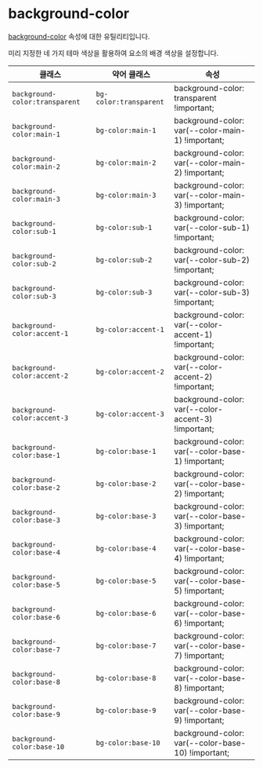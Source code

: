 # background-color

[background-color](https://developer.mozilla.org/en-US/docs/Web/CSS/background-color) 속성에 대한 유틸리티입니다.

미리 지정한 네 가지 테마 색상을 활용하여 요소의 배경 색상을 설정합니다.

<table>
  <thead>
    <tr>
      <th scope="col">클래스</th>
      <th scope="col">약어 클래스</th>
      <th scope="col">속성</th>
    </tr>
  </thead>
<tbody>
  <!-- background-color:transparent -->
  <tr>
    <td><code>background-color:transparent</code></td>
    <td>
      <code>bg-color:transparent</code>
    </td>
    <td>
      <span class="code">background-color: transparent !important;</span>
    </td>
  </tr>

  <!-- background-color:main-1 -->
  <tr>
    <td><code>background-color:main-1</code></td>
    <td>
      <code>bg-color:main-1</code>
    </td>
    <td>
      <span class="code">background-color: var(--color-main-1) !important;</span>
    </td>
  </tr>

  <!-- background-color:main-2 -->
  <tr>
    <td><code>background-color:main-2</code></td>
    <td>
      <code>bg-color:main-2</code>
    </td>
    <td>
      <span class="code">background-color: var(--color-main-2) !important;</span>
    </td>
  </tr>

  <!-- background-color:main-3 -->
  <tr>
    <td><code>background-color:main-3</code></td>
    <td>
      <code>bg-color:main-3</code>
    </td>
    <td>
      <span class="code">background-color: var(--color-main-3) !important;</span>
    </td>
  </tr>

  <!-- background-color:sub-1 -->
  <tr>
    <td><code>background-color:sub-1</code></td>
    <td>
      <code>bg-color:sub-1</code>
    </td>
    <td>
      <span class="code">background-color: var(--color-sub-1) !important;</span>
    </td>
  </tr>

  <!-- background-color:sub-2 -->
  <tr>
    <td><code>background-color:sub-2</code></td>
    <td>
      <code>bg-color:sub-2</code>
    </td>
    <td>
      <span class="code">background-color: var(--color-sub-2) !important;</span>
    </td>
  </tr>

  <!-- background-color:sub-3 -->
  <tr>
    <td><code>background-color:sub-3</code></td>
    <td>
      <code>bg-color:sub-3</code>
    </td>
    <td>
      <span class="code">background-color: var(--color-sub-3) !important;</span>
    </td>
  </tr>

  <!-- background-color:accent-1 -->
  <tr>
    <td><code>background-color:accent-1</code></td>
    <td>
      <code>bg-color:accent-1</code>
    </td>
    <td>
      <span class="code">background-color: var(--color-accent-1) !important;</span>
    </td>
  </tr>

  <!-- background-color:accent-2 -->
  <tr>
    <td><code>background-color:accent-2</code></td>
    <td>
      <code>bg-color:accent-2</code>
    </td>
    <td>
      <span class="code">background-color: var(--color-accent-2) !important;</span>
    </td>
  </tr>

  <!-- background-color:accent-3 -->
  <tr>
    <td><code>background-color:accent-3</code></td>
    <td>
      <code>bg-color:accent-3</code>
    </td>
    <td>
      <span class="code">background-color: var(--color-accent-3) !important;</span>
    </td>
  </tr>

  <!-- background-color:base-1 -->
  <tr>
    <td><code>background-color:base-1</code></td>
    <td>
      <code>bg-color:base-1</code>
    </td>
    <td>
      <span class="code">background-color: var(--color-base-1) !important;</span>
    </td>
  </tr>

  <!-- background-color:base-2 -->
  <tr>
    <td><code>background-color:base-2</code></td>
    <td>
      <code>bg-color:base-2</code>
    </td>
    <td>
      <span class="code">background-color: var(--color-base-2) !important;</span>
    </td>
  </tr>

  <!-- background-color:base-3 -->
  <tr>
    <td><code>background-color:base-3</code></td>
    <td>
      <code>bg-color:base-3</code>
    </td>
    <td>
      <span class="code">background-color: var(--color-base-3) !important;</span>
    </td>
  </tr>

  <!-- background-color:base-4 -->
  <tr>
    <td><code>background-color:base-4</code></td>
    <td>
      <code>bg-color:base-4</code>
    </td>
    <td>
      <span class="code">background-color: var(--color-base-4) !important;</span>
    </td>
  </tr>

  <!-- background-color:base-5 -->
  <tr>
    <td><code>background-color:base-5</code></td>
    <td>
      <code>bg-color:base-5</code>
    </td>
    <td>
      <span class="code">background-color: var(--color-base-5) !important;</span>
    </td>
  </tr>

  <!-- background-color:base-6 -->
  <tr>
    <td><code>background-color:base-6</code></td>
    <td>
      <code>bg-color:base-6</code>
    </td>
    <td>
      <span class="code">background-color: var(--color-base-6) !important;</span>
    </td>
  </tr>

  <!-- background-color:base-7 -->
  <tr>
    <td><code>background-color:base-7</code></td>
    <td>
      <code>bg-color:base-7</code>
    </td>
    <td>
      <span class="code">background-color: var(--color-base-7) !important;</span>
    </td>
  </tr>

  <!-- background-color:base-8 -->
  <tr>
    <td><code>background-color:base-8</code></td>
    <td>
      <code>bg-color:base-8</code>
    </td>
    <td>
      <span class="code">background-color: var(--color-base-8) !important;</span>
    </td>
  </tr>

  <!-- background-color:base-9 -->
  <tr>
    <td><code>background-color:base-9</code></td>
    <td>
      <code>bg-color:base-9</code>
    </td>
    <td>
      <span class="code">background-color: var(--color-base-9) !important;</span>
    </td>
  </tr>

  <!-- background-color:base-10 -->
  <tr>
    <td><code>background-color:base-10</code></td>
    <td>
      <code>bg-color:base-10</code>
    </td>
    <td>
      <span class="code">background-color: var(--color-base-10) !important;</span>
    </td>
  </tr>
</tbody>

</table>
